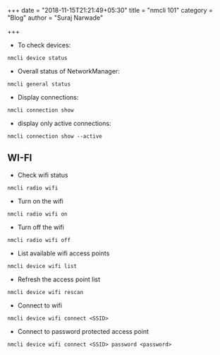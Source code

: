 +++
date = "2018-11-15T21:21:49+05:30"
title = "nmcli 101"
category = "Blog"
author = "Suraj Narwade"

+++


* To check devices:
  
```
nmcli device status
```

* Overall status of NetworkManager:

```
nmcli general status
```

* Display connections:

```
nmcli connection show
```

* display only active connections:

```
nmcli connection show --active
```

WI-FI
-----

* Check wifi status
  
```
nmcli radio wifi
```

* Turn on the wifi

```
nmcli radio wifi on
```

* Turn off the wifi

```
nmcli radio wifi off
```

* List available wifi access points

```
nmcli device wifi list
```

* Refresh the access point list

```
nmcli device wifi rescan
```

* Connect to wifi

```
nmcli device wifi connect <SSID>
```

* Connect to password protected access point

```
nmcli device wifi connect <SSID> password <password>
```